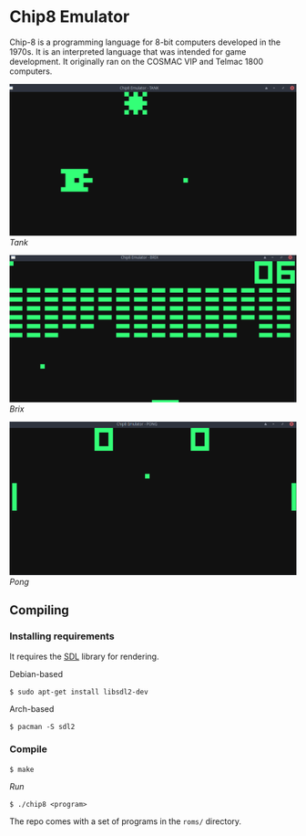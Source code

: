 # Chip8 Emulator

Chip-8 is a programming language for 8-bit computers developed in the 1970s. It is an interpreted language that was intended for game development. It originally ran on the COSMAC VIP and Telmac 1800 computers.

![Tank](screenshots/tank.png "Tank")
*Tank*

![Brix](screenshots/brix.png "Brix")
*Brix*

![Pong](screenshots/pong.png "Pong")
*Pong*

## Compiling

### Installing requirements
It requires the [SDL](https://www.libsdl.org) library for rendering.

Debian-based
```
$ sudo apt-get install libsdl2-dev
```

Arch-based
```
$ pacman -S sdl2
```

### Compile

```
$ make
```

*Run*

```
$ ./chip8 <program>
```

The repo comes with a set of programs in the `roms/` directory.
